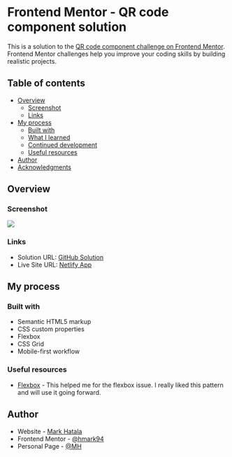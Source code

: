 # Frontend Mentor - QR code component solution

This is a solution to the [QR code component challenge on Frontend Mentor](https://www.frontendmentor.io/challenges/qr-code-component-iux_sIO_H). Frontend Mentor challenges help you improve your coding skills by building realistic projects. 

## Table of contents

- [Overview](#overview)
  - [Screenshot](#screenshot)
  - [Links](#links)
- [My process](#my-process)
  - [Built with](#built-with)
  - [What I learned](#what-i-learned)
  - [Continued development](#continued-development)
  - [Useful resources](#useful-resources)
- [Author](#author)
- [Acknowledgments](#acknowledgments)

## Overview

### Screenshot

![](../qr-code-component-main/images/Screenshot-qr-code.png)

### Links

- Solution URL: [GitHub Solution](https://github.com/hmark94/qr_code/tree/main/qr-code-component-main)
- Live Site URL: [Netlify App](https://steady-madeleine-91349e.netlify.app/)

## My process

### Built with

- Semantic HTML5 markup
- CSS custom properties
- Flexbox
- CSS Grid
- Mobile-first workflow


### Useful resources

- [Flexbox](https://css-tricks.com/snippets/css/a-guide-to-flexbox/) - This helped me for the flexbox issue. I really liked this pattern and will use it going forward.

## Author

- Website - [Mark Hatala](https://www.linkedin.com/in/markhatala/)
- Frontend Mentor - [@hmark94](https://www.frontendmentor.io/profile/hmark94)
- Personal Page - [@MH](https://cv-portfolio-87576.web.app/)

